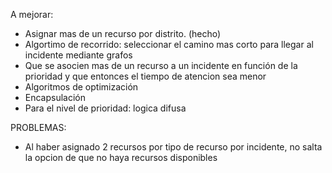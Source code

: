 
A mejorar:

- Asignar mas de un recurso por distrito. (hecho)
- Algortimo de recorrido: seleccionar el camino mas corto para llegar al incidente mediante grafos
- Que se asocien mas de un recurso a un incidente en función de la prioridad y que entonces el tiempo de atencion sea menor 
- Algoritmos de optimización
- Encapsulación
- Para el nivel de prioridad: logica difusa

PROBLEMAS:
- Al haber asignado 2 recursos por tipo de recurso por incidente, no salta la opcion de que no haya recursos disponibles
